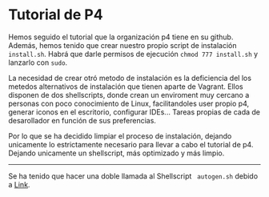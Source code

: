 # Tutorial de P4


Hemos seguido el tutorial que la organización p4 tiene en su github. Además, hemos tenido que crear nuestro propio script de instalación ```install.sh```. Habrá que darle permisos de ejecución ```chmod 777 install.sh``` y lanzarlo con ```sudo```. 

La necesidad de crear otró metodo de instalación es la deficiencia del los metedos alternativos de instalación que tienen aparte de Vagrant. Ellos disponen de dos shellscripts, donde crean un enviroment muy cercano a personas con poco conocimiento de Linux, facilitandoles user propio p4, generar iconos en el escritorio, configurar IDEs... Tareas propias de cada de desarollador en función de sus preferencias. 

Por lo que se ha decidido limpiar el proceso de instalación, dejando unicamente lo estrictamente necesario para llevar a cabo el tutorial de p4. Dejando unicamente un shellscript, más optimizado y  más limpio.

----

Se ha tenido que hacer una doble llamada al Shellscript ``` autogen.sh``` debido a [Link](https://github.com/protocolbuffers/protobuf/issues/149).  
